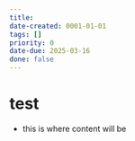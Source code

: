 ```yaml
---
title: 
date-created: 0001-01-01
tags: []
priority: 0
date-due: 2025-03-16
done: false
---
```


# test

- this is where content will be
